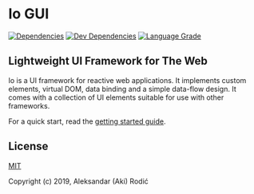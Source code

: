 # Io GUI

<!-- [![NPM package][npm]][npm-url] -->
<!-- [![Build Size][build-size]][build-size-url] -->
<!-- [![Build Status][build-status]][build-status-url] -->
[![Dependencies][dependencies]][dependencies-url]
[![Dev Dependencies][dev-dependencies]][dev-dependencies-url]
[![Language Grade][lgtm]][lgtm-url]

<!-- [npm]: https://img.shields.io/npm/v/io-gui.svg
[npm-url]: https://www.npmjs.com/package/io-gui
[build-size]: https://badgen.net/bundlephobia/minzip/io-gui
[build-size-url]: https://bundlephobia.com/result?p=io-gui
[build-status]: https://travis-ci.org/io-gui/io.svg?branch=dev
[build-status-url]: https://travis-ci.org/io-gui/io -->
[dependencies]: https://img.shields.io/david/io-gui/io.svg
[dependencies-url]: https://david-dm.org/io-gui/io
[dev-dependencies]: https://img.shields.io/david/dev/io-gui/io.svg
[dev-dependencies-url]: https://david-dm.org/io-gui/io#info=devDependencies
[lgtm]: https://img.shields.io/lgtm/grade/javascript/g/io-gui/io.svg?label=code%20quality
[lgtm-url]: https://lgtm.com/projects/g/io-gui/io/

## Lightweight UI Framework for The Web

Io is a UI framework for reactive web applications. It implements custom elements, virtual DOM, data binding and a simple data-flow design. It comes with a collection of UI elements suitable for use with other frameworks.

For a quick start, read the [getting started guide](https://io-gui.dev/).

## License

[MIT](http://opensource.org/licenses/MIT)

Copyright (c) 2019, Aleksandar (Aki) Rodić
